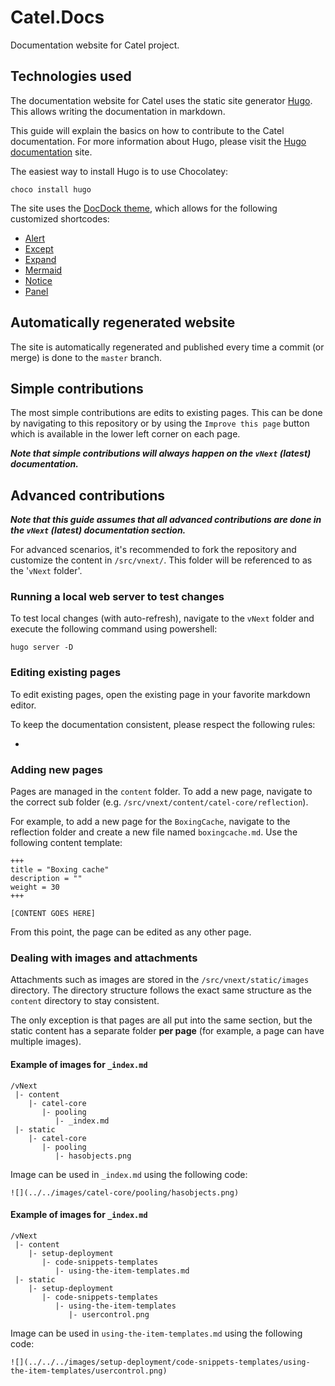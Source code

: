 # Catel.Docs

Documentation website for Catel project.

## Technologies used

The documentation website for Catel uses the static site generator [Hugo](https://gohugo.io/). This allows writing the documentation in markdown.

This guide will explain the basics on how to contribute to the Catel documentation. For more information about Hugo, please visit the [Hugo documentation](https://gohugo.io/documentation/) site.

The easiest way to install Hugo is to use Chocolatey:

```
choco install hugo
```

The site uses the [DocDock theme](https://docdock.netlify.com/), which allows for the following customized shortcodes:

* [Alert](https://docdock.netlify.com/shortcodes/alert/)
* [Except](https://docdock.netlify.com/shortcodes/excerpt/)
* [Expand](https://docdock.netlify.com/shortcodes/expand/)
* [Mermaid](https://docdock.netlify.com/shortcodes/mermaid/)
* [Notice](https://docdock.netlify.com/shortcodes/notice/)
* [Panel](https://docdock.netlify.com/shortcodes/panel/)

## Automatically regenerated website

The site is automatically regenerated and published every time a commit (or merge) is done to the `master` branch.

## Simple contributions

The most simple contributions are edits to existing pages. This can be done by navigating to this repository or by using the `Improve this page` button which is available in the lower left corner on each page.

***Note that simple contributions will always happen on the `vNext` (latest) documentation.***

## Advanced contributions

***Note that this guide assumes that all advanced contributions are done in the `vNext` (latest) documentation section.***

For advanced scenarios, it's recommended to fork the repository and customize the content in `/src/vnext/`. This folder will be referenced to as the '`vNext` folder'.

### Running a local web server to test changes

To test local changes (with auto-refresh), navigate to the `vNext` folder and execute the following command using powershell:

```
hugo server -D
```

### Editing existing pages

To edit existing pages, open the existing page in your favorite markdown editor.

To keep the documentation consistent, please respect the following rules:

* 

### Adding new pages

Pages are managed in the `content` folder. To add a new page, navigate to the correct sub folder (e.g. `/src/vnext/content/catel-core/reflection`).

For example, to add a new page for the `BoxingCache`, navigate to the reflection folder and create a new file named `boxingcache.md`. Use the following content template:

```
+++
title = "Boxing cache" 
description = ""
weight = 30
+++

[CONTENT GOES HERE]
```

From this point, the page can be edited as any other page.

### Dealing with images and attachments

Attachments such as images are stored in the `/src/vnext/static/images` directory. The directory structure follows the exact same structure as the `content` directory to stay consistent.

The only exception is that pages are all put into the same section, but the static content has a separate folder **per page** (for example, a page can have multiple images).

#### Example of images for `_index.md`

```
/vNext
 |- content
    |- catel-core
       |- pooling
          |- _index.md
 |- static
    |- catel-core
       |- pooling
          |- hasobjects.png
```

Image can be used in `_index.md` using the following code:

```
![](../../images/catel-core/pooling/hasobjects.png)
```

#### Example of images for `_index.md`

```
/vNext
 |- content
    |- setup-deployment
       |- code-snippets-templates
          |- using-the-item-templates.md
 |- static
    |- setup-deployment
       |- code-snippets-templates
          |- using-the-item-templates
             |- usercontrol.png
```

Image can be used in `using-the-item-templates.md` using the following code:

```
![](../../../images/setup-deployment/code-snippets-templates/using-the-item-templates/usercontrol.png)
```